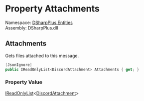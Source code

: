 # Property Attachments

Namespace: [DSharpPlus.Entities](DSharpPlus.Entities.md)  
Assembly: DSharpPlus.dll

## <a id="DSharpPlus_Entities_DiscordMessage_Attachments"></a>Attachments

Gets files attached to this message.

```csharp
[JsonIgnore]
public IReadOnlyList<DiscordAttachment> Attachments { get; }
```

### Property Value

[IReadOnlyList](https://learn.microsoft.com/dotnet/api/system.collections.generic.ireadonlylist\-1)<[DiscordAttachment](DSharpPlus.Entities.DiscordAttachment.md)\>

